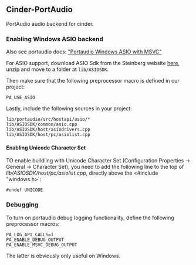 ## Cinder-PortAudio

PortAudio audio backend for cinder.

### Enabling Windows ASIO backend

Also see portaudio docs: ["Portaudio Windows ASIO with MSVC"](http://portaudio.com/docs/v19-doxydocs/compile_windows_asio_msvc.html)

For ASIO support, download ASIO Sdk from the Steinberg website [here](https://www.steinberg.net/en/company/developers.html), unzip and move to a folder at `lib/ASIOSDK`.

Then make sure that the following preprocessor macro is defined in our project:

```
PA_USE_ASIO
```

Lastly, include the following sources in your project:

```
lib/portaudio/src/hostapi/asio/*
lib/ASIOSDK/common/asio.cpp
lib/ASIOSDK/host/asiodrivers.cpp
lib/ASIOSDK/host/pc/asiolist.cpp
```

#### Enabling Unicode Character Set

TO enable buildiing with Unicode Character Set (Configuration Properties -> General -> Character Set), you need to add the following line to the top of _lib/ASIOSDK/host/pc/asiolist.cpp_, directly above the <#include "windows.h>`:

```
#undef UNICODE
```

### Debugging

To turn on portaudio debug logging functionality, define the following preprocessor macros:

```
PA_LOG_API_CALLS=1
PA_ENABLE_DEBUG_OUTPUT
PA_ENABLE_MSVC_DEBUG_OUTPUT
```

The latter is obviously only useful on Windows.
